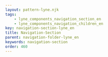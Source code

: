 ```yaml
---
layout: pattern-lyne.njk
tags: 
    - lyne_components_navigation_section_en
    - lyne_components_navigation_children_en
key: navigation-section-lyne_en
title: Navigation-Section
parent: navigation-folder-lyne_en
keywords: navigation-section
order: 460
---
```

